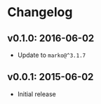 # Changelog

## v0.1.0: 2016-06-02

- Update to `marko@^3.1.7`

## v0.0.1: 2015-06-02

- Initial release

